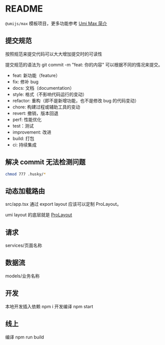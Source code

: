 # README

`@umijs/max` 模板项目，更多功能参考 [Umi Max 简介](https://umijs.org/docs/max/introduce)

## 提交规范

按照规范来提交代码可以大大增加提交时的可读性

提交规范的语法为 git commit -m "feat: 你的内容" 可以根据不同的情况来提交。

- feat: 新功能（feature）
- fix: 修补 bug
- docs: 文档（documentation）
- style: 格式（不影响代码运行的变动）
- refactor: 重构（即不是新增功能，也不是修改 bug 的代码变动）
- chore: 构建过程或辅助工具的变动
- revert: 撤销，版本回退
- perf: 性能优化
- test：测试
- improvement: 改进
- build: 打包
- ci: 持续集成

## 解决 commit 无法检测问题

```bash
chmod 777 .husky/*
```

## 动态加载路由

src/app.tsx 通过 export layout 应该可以定制 ProLayout。

umi layout 的底层就是 [ProLayout]('https://procomponents.ant.design/components/layout#menu')

## 请求

services/页面名称

## 数据流

models/业务名称

## 开发

本地开发插入依赖 npm i 开发编译 npm start

## 线上

编译 npm run build
